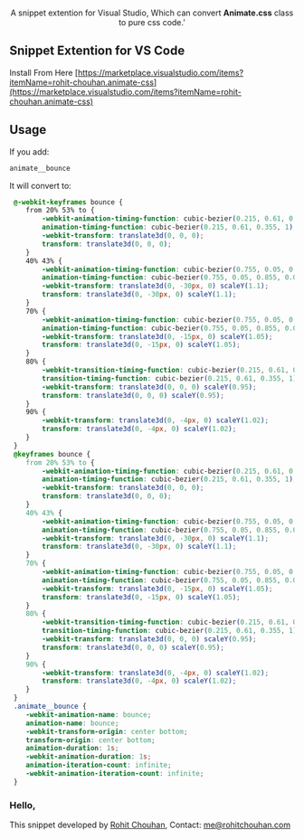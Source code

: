 

<p align="center">
  <a href="https://animate.style/">
    <img src="https://www.drupal.org/files/project-images/animate.png" alt="">
  </a>
</p>

<p align="center">
  A snippet extention for Visual Studio, Which can convert <strong>Animate.css</strong> class to pure css code.'
</p>

## Snippet Extention for VS Code
Install From Here [https://marketplace.visualstudio.com/items?itemName=rohit-chouhan.animate-css](https://marketplace.visualstudio.com/items?itemName=rohit-chouhan.animate-css)

## Usage
If you add:
```html
animate__bounce
```
It will convert to:
```css
 @-webkit-keyframes bounce {
 	from 20% 53% to {
 		-webkit-animation-timing-function: cubic-bezier(0.215, 0.61, 0.355, 1);
 		animation-timing-function: cubic-bezier(0.215, 0.61, 0.355, 1);
 		-webkit-transform: translate3d(0, 0, 0);
 		transform: translate3d(0, 0, 0);
 	}
 	40% 43% {
 		-webkit-animation-timing-function: cubic-bezier(0.755, 0.05, 0.855, 0.06);
 		animation-timing-function: cubic-bezier(0.755, 0.05, 0.855, 0.06);
 		-webkit-transform: translate3d(0, -30px, 0) scaleY(1.1);
 		transform: translate3d(0, -30px, 0) scaleY(1.1);
 	}
 	70% {
 		-webkit-animation-timing-function: cubic-bezier(0.755, 0.05, 0.855, 0.06);
 		animation-timing-function: cubic-bezier(0.755, 0.05, 0.855, 0.06);
 		-webkit-transform: translate3d(0, -15px, 0) scaleY(1.05);
 		transform: translate3d(0, -15px, 0) scaleY(1.05);
 	}
 	80% {
 		-webkit-transition-timing-function: cubic-bezier(0.215, 0.61, 0.355, 1);
 		transition-timing-function: cubic-bezier(0.215, 0.61, 0.355, 1);
 		-webkit-transform: translate3d(0, 0, 0) scaleY(0.95);
 		transform: translate3d(0, 0, 0) scaleY(0.95);
 	}
 	90% {
 		-webkit-transform: translate3d(0, -4px, 0) scaleY(1.02);
 		transform: translate3d(0, -4px, 0) scaleY(1.02);
 	}
 }
 @keyframes bounce {
 	from 20% 53% to {
 		-webkit-animation-timing-function: cubic-bezier(0.215, 0.61, 0.355, 1);
 		animation-timing-function: cubic-bezier(0.215, 0.61, 0.355, 1);
 		-webkit-transform: translate3d(0, 0, 0);
 		transform: translate3d(0, 0, 0);
 	}
 	40% 43% {
 		-webkit-animation-timing-function: cubic-bezier(0.755, 0.05, 0.855, 0.06);
 		animation-timing-function: cubic-bezier(0.755, 0.05, 0.855, 0.06);
 		-webkit-transform: translate3d(0, -30px, 0) scaleY(1.1);
 		transform: translate3d(0, -30px, 0) scaleY(1.1);
 	}
 	70% {
 		-webkit-animation-timing-function: cubic-bezier(0.755, 0.05, 0.855, 0.06);
 		animation-timing-function: cubic-bezier(0.755, 0.05, 0.855, 0.06);
 		-webkit-transform: translate3d(0, -15px, 0) scaleY(1.05);
 		transform: translate3d(0, -15px, 0) scaleY(1.05);
 	}
 	80% {
 		-webkit-transition-timing-function: cubic-bezier(0.215, 0.61, 0.355, 1);
 		transition-timing-function: cubic-bezier(0.215, 0.61, 0.355, 1);
 		-webkit-transform: translate3d(0, 0, 0) scaleY(0.95);
 		transform: translate3d(0, 0, 0) scaleY(0.95);
 	}
 	90% {
 		-webkit-transform: translate3d(0, -4px, 0) scaleY(1.02);
 		transform: translate3d(0, -4px, 0) scaleY(1.02);
 	}
 }
 .animate__bounce {
 	-webkit-animation-name: bounce;
 	animation-name: bounce;
 	-webkit-transform-origin: center bottom;
 	transform-origin: center bottom;
 	animation-duration: 1s;
 	-webkit-animation-duration: 1s;
 	animation-iteration-count: infinite;
 	-webkit-animation-iteration-count: infinite;
 }
```
### Hello,
This snippet developed by [Rohit Chouhan](https://www.linkedin.com/in/itsrohitchouhan/), Contact: [me@rohitchouhan.com](mailto:me@rohitchouhan.com)
